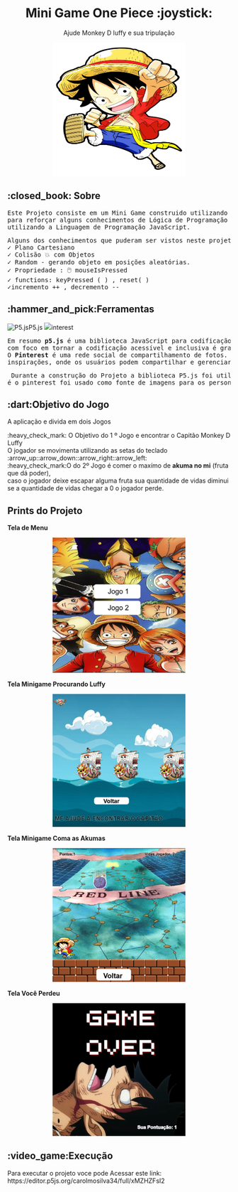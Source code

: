<h1 align = "center">Mini Game One Piece :joystick:</h1>
<p align ="center"> Ajude Monkey D luffy e sua tripulação</p>
<div align="center">
<img src ="Luffy.png" width="300px" height="300px">
</div>
<h2>:closed_book: Sobre</h2> 
<pre>Este Projeto consiste em um Mini Game construido utilizando a biblioteca <strong>P5.js</strong>,
para reforçar alguns conhecimentos de Lógica de Programação especificamente
utilizando a Linguagem de Programação JavaScript.</pre>
<pre>Alguns dos conhecimentos que puderam ser vistos neste projeto foram: 
✓ Plano Cartesiano
✓ Colisão 💥 com Objetos
✓ Random - gerando objeto em posições aleatórias.
✓ Propriedade : 🖱️ mouseIsPressed
✓ functions: keyPressed ( ) , reset( )
✓incremento ++ , decremento --</pre>
<h2>:hammer_and_pick:Ferramentas</h2>

<img src= "https://upload.wikimedia.org/wikipedia/commons/c/c6/P5.js_icon.svg" alt="P5.js" width="15px" heigth="15">P5.js
<img src ="https://cdn-icons-png.flaticon.com/512/270/270813.png" width="15px" heigth="15">interest
<pre>Em resumo <strong>p5.js</strong> é uma biblioteca JavaScript para codificação criativa,
com foco em tornar a codificação acessível e inclusiva é gratuito e de código aberto.
O <strong>Pinterest</strong> é uma rede social de compartilhamento de fotos. Assemelha-se a um quadro de 
inspirações, onde os usuários podem compartilhar e gerenciar imagens temáticas,</strong></pre>
<pre> Durante a construção do Projeto a biblioteca P5.js foi utilizada em seu desenvolvimento
é o pinterest foi usado como fonte de imagens para os personagens, e imagens de fundo.</pre>
<h2>:dart:Objetivo do Jogo</h2>
<p>A aplicação e divida em dois Jogos</p>
:heavy_check_mark: O Objetivo do 1 º Jogo e encontrar o Capitão Monkey D Luffy<br>
O jogador se movimenta utilizando as setas do teclado :arrow_up::arrow_down::arrow_right::arrow_left:<br>
:heavy_check_mark:O do 2º Jogo é comer o maxímo de <strong>akuma no mi</strong> (fruta que dá poder),<br> 
caso o jogador deixe escapar alguma fruta sua quantidade de vidas diminui se a quantidade de vidas chegar a 0 o jogador perde.
<h2>Prints do Projeto</h2>
<p><strong>Tela de Menu</strong></p>
<div align="center">
<img src="IMG/MENU.png" width="300" heigth="300">
</div>
<p><strong>Tela Minigame Procurando  Luffy</strong></p>
<div align="center">
<img src="IMG/JOGO1.png"width="300" heigth="300">
</div>
<p><strong>Tela Minigame Coma as Akumas</strong></p>
<div align="center">
<img src="IMG/JOGO 2.png"width="300" heigth="300">
</div>
<p><strong>Tela Você Perdeu</strong></p>
<div align="center">
<img src="IMG/FINAL.png"width="300" heigth="300">
</div>
  
<h2>:video_game:Execução</h2>
Para executar o projeto voce pode Acessar este link: 
https://editor.p5js.org/carolmosilva34/full/xMZHZFsI2
